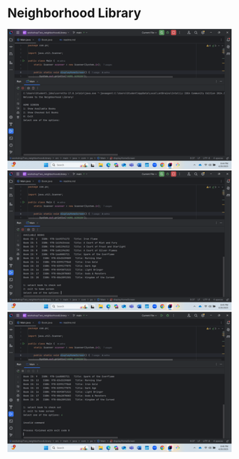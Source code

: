 # Neighborhood Library

![Screenshot 2025-04-20 204502.png](Screenshot%202025-04-20%20204502.png)
![Screenshot 2025-04-20 204538.png](Screenshot%202025-04-20%20204538.png)
![Screenshot 2025-04-20 204611.png](Screenshot%202025-04-20%20204611.png)
